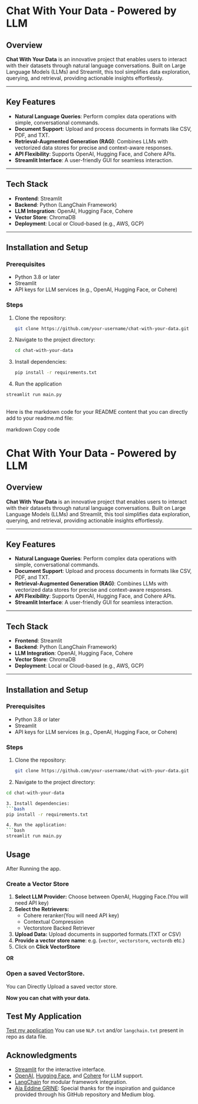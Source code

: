 # Chat With Your Data - Powered by LLM

## Overview

**Chat With Your Data** is an innovative project that enables users to interact with their datasets through natural language conversations. Built on Large Language Models (LLMs) and Streamlit, this tool simplifies data exploration, querying, and retrieval, providing actionable insights effortlessly.

---

## Key Features

- **Natural Language Queries**: Perform complex data operations with simple, conversational commands.
- **Document Support**: Upload and process documents in formats like CSV, PDF, and TXT.
- **Retrieval-Augmented Generation (RAG)**: Combines LLMs with vectorized data stores for precise and context-aware responses.
- **API Flexibility**: Supports OpenAI, Hugging Face, and Cohere APIs.
- **Streamlit Interface**: A user-friendly GUI for seamless interaction.

---

## Tech Stack

- **Frontend**: Streamlit
- **Backend**: Python (LangChain Framework)
- **LLM Integration**: OpenAI, Hugging Face, Cohere
- **Vector Store**: ChromaDB
- **Deployment**: Local or Cloud-based (e.g., AWS, GCP)

---

## Installation and Setup

### Prerequisites

- Python 3.8 or later
- Streamlit
- API keys for LLM services (e.g., OpenAI, Hugging Face, or Cohere)

### Steps

1. Clone the repository:
   ```bash
   git clone https://github.com/your-username/chat-with-your-data.git

2. Navigate to the project directory:
   ```bash
   cd chat-with-your-data
3. Install dependencies:
   ```bash
   pip install -r requirements.txt
4. Run the application
 ```bash
streamlit run main.py
```

## 
Here is the markdown code for your README content that you can directly add to your readme.md file:

markdown
Copy code
# Chat With Your Data - Powered by LLM

## Overview

**Chat With Your Data** is an innovative project that enables users to interact with their datasets through natural language conversations. Built on Large Language Models (LLMs) and Streamlit, this tool simplifies data exploration, querying, and retrieval, providing actionable insights effortlessly.

---

## Key Features

- **Natural Language Queries**: Perform complex data operations with simple, conversational commands.
- **Document Support**: Upload and process documents in formats like CSV, PDF, and TXT.
- **Retrieval-Augmented Generation (RAG)**: Combines LLMs with vectorized data stores for precise and context-aware responses.
- **API Flexibility**: Supports OpenAI, Hugging Face, and Cohere APIs.
- **Streamlit Interface**: A user-friendly GUI for seamless interaction.

---

## Tech Stack

- **Frontend**: Streamlit
- **Backend**: Python (LangChain Framework)
- **LLM Integration**: OpenAI, Hugging Face, Cohere
- **Vector Store**: ChromaDB
- **Deployment**: Local or Cloud-based (e.g., AWS, GCP)

---

## Installation and Setup

### Prerequisites

- Python 3.8 or later
- Streamlit
- API keys for LLM services (e.g., OpenAI, Hugging Face, or Cohere)

### Steps

1. Clone the repository:
   ```bash
   git clone https://github.com/your-username/chat-with-your-data.git
2. Navigate to the project directory:
```bash
cd chat-with-your-data

3. Install dependencies:
```bash
pip install -r requirements.txt

4. Run the application:
```bash
streamlit run main.py
```
## Usage
After Running the app.
### Create a Vector Store
1. **Select LLM Provider:** Choose between OpenAI, Hugging Face.(You will need API key)
2. **Select the Retrievers:**
      -  Cohere reranker(You will need API key)
      -  Contextual Compression
      -  Vectorstore Backed Retriever
4. **Upload Data:** Upload documents in supported formats.(TXT or CSV)
5. **Provide a vector store name**: e.g. (`vector`, `vectorstore`, `vectordb` etc.)
6. Click on **Click VectorStore**

**OR**

### Open a saved VectorStore.
You can Directly Upload a saved vector store.

**Now you can chat with your data.**


## Test My Application

[Test my application](https://chatwithyourdata-tzsckgsmsp5jz6ch6ervfm.streamlit.app/)
You can use `NLP.txt` and/or `langchain.txt` present in repo as data file.


## Acknowledgments
- [Streamlit](https://streamlit.io/) for the interactive interface.
- [OpenAI](https://openai.com/), [Hugging Face](https://huggingface.co/), and [Cohere](https://cohere.com/
) for LLM support.
- [LangChain](https://www.langchain.com/) for modular framework integration.
- [Ala Eddine GRINE](https://medium.com/thedeephub/rag-chatbot-powered-by-langchain-openai-google-generative-ai-and-hugging-face-apis-6a9b9d7d59db): Special thanks for the inspiration and guidance provided through his GitHub repository and Medium blog.
   
